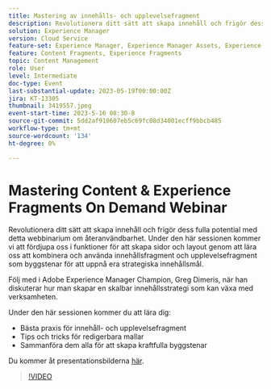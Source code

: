 ```yaml
---
title: Mastering av innehålls- och upplevelsefragment
description: Revolutionera ditt sätt att skapa innehåll och frigör dess fulla potential med detta webbinarium om återanvändbarhet.
solution: Experience Manager
version: Cloud Service
feature-set: Experience Manager, Experience Manager Assets, Experience Manager Sites
feature: Content Fragments, Experience Fragments
topic: Content Management
role: User
level: Intermediate
doc-type: Event
last-substantial-update: 2023-05-19T00:00:00Z
jira: KT-13305
thumbnail: 3419557.jpeg
event-start-time: 2023-5-16 08:30-8
source-git-commit: 5dd2af910607eb5c69fc08d34001ecff9bbcb485
workflow-type: tm+mt
source-wordcount: '134'
ht-degree: 0%

---
```



# Mastering Content &amp; Experience Fragments On Demand Webinar

Revolutionera ditt sätt att skapa innehåll och frigör dess fulla potential med detta webbinarium om återanvändbarhet. Under den här sessionen kommer vi att fördjupa oss i funktioner för att skapa sidor och layout genom att lära oss att kombinera och använda innehållsfragment och upplevelsefragment som byggstenar för att uppnå era strategiska innehållsmål.

Följ med i Adobe Experience Manager Champion, Greg Dimeris, när han diskuterar hur man skapar en skalbar innehållsstrategi som kan växa med verksamheten.

Under den här sessionen kommer du att lära dig:

* Bästa praxis för innehåll- och upplevelsefragment
* Tips och tricks för redigerbara mallar
* Sammanföra dem alla för att skapa kraftfulla byggstenar

Du kommer åt presentationsbilderna [här](../../assets/experience-manager/may2023/mastering-content-and-experience-fragments/AEM_Content_fragments_and_Experience_Fragments_Webinar_Session_Final.pdf).

>[!VIDEO](https://video.tv.adobe.com/v/3419557/?learn=on)
